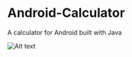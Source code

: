 Android-Calculator
==================

A calculator for Android built with Java

![Alt text](http://puu.sh/dLXYk/d8200cb64d.png "Calculator")
